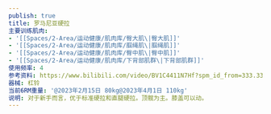 ```yaml
---
publish: true
title: 罗马尼亚硬拉
主要训练肌肉:
- '[[Spaces/2-Area/运动健康/肌肉库/臀大肌\|臀大肌]]'
- '[[Spaces/2-Area/运动健康/肌肉库/腘绳肌\|腘绳肌]]'
- '[[Spaces/2-Area/运动健康/肌肉库/臀中肌\|臀中肌]]'
- '[[Spaces/2-Area/运动健康/肌肉库/下背部肌群\|下背部肌群]]'
使用频率: 4
参考资料: https://www.bilibili.com/video/BV1C4411N7Hf?spm_id_from=333.337.search-card.all.click&vd_source=c16ee9cfb2023d2af8428dbfe604b72f
器械: 杠铃
当前6RM重量: '@2023年2月15日 80kg@2023年4月1日 110kg'
说明: 对于新手而言，优于标准硬拉和直腿硬拉。顶髋为主。膝盖可以动。
---
```

